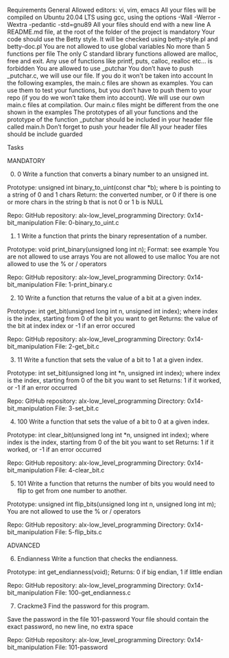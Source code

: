 Requirements
General
Allowed editors: vi, vim, emacs
All your files will be compiled on Ubuntu 20.04 LTS using gcc, using the options -Wall -Werror -Wextra -pedantic -std=gnu89
All your files should end with a new line
A README.md file, at the root of the folder of the project is mandatory
Your code should use the Betty style. It will be checked using betty-style.pl and betty-doc.pl
You are not allowed to use global variables
No more than 5 functions per file
The only C standard library functions allowed are malloc, free and exit. Any use of functions like printf, puts, calloc, realloc etc… is forbidden
You are allowed to use _putchar
You don’t have to push _putchar.c, we will use our file. If you do it won’t be taken into account
In the following examples, the main.c files are shown as examples. You can use them to test your functions, but you don’t have to push them to your repo (if you do we won’t take them into account). We will use our own main.c files at compilation. Our main.c files might be different from the one shown in the examples
The prototypes of all your functions and the prototype of the function _putchar should be included in your header file called main.h
Don’t forget to push your header file
All your header files should be include guarded


Tasks

MANDATORY

0. 0
Write a function that converts a binary number to an unsigned int.

Prototype: unsigned int binary_to_uint(const char *b);
where b is pointing to a string of 0 and 1 chars
Return: the converted number, or 0 if
there is one or more chars in the string b that is not 0 or 1
b is NULL

Repo:
GitHub repository: alx-low_level_programming
Directory: 0x14-bit_manipulation
File: 0-binary_to_uint.c


1. 1
Write a function that prints the binary representation of a number.

Prototype: void print_binary(unsigned long int n);
Format: see example
You are not allowed to use arrays
You are not allowed to use malloc
You are not allowed to use the % or / operators

Repo:
GitHub repository: alx-low_level_programming
Directory: 0x14-bit_manipulation
File: 1-print_binary.c


2. 10
Write a function that returns the value of a bit at a given index.

Prototype: int get_bit(unsigned long int n, unsigned int index);
where index is the index, starting from 0 of the bit you want to get
Returns: the value of the bit at index index or -1 if an error occured

Repo:
GitHub repository: alx-low_level_programming
Directory: 0x14-bit_manipulation
File: 2-get_bit.c

3. 11
Write a function that sets the value of a bit to 1 at a given index.

Prototype: int set_bit(unsigned long int *n, unsigned int index);
where index is the index, starting from 0 of the bit you want to set
Returns: 1 if it worked, or -1 if an error occurred

Repo:
GitHub repository: alx-low_level_programming
Directory: 0x14-bit_manipulation
File: 3-set_bit.c

4. 100
Write a function that sets the value of a bit to 0 at a given index.

Prototype: int clear_bit(unsigned long int *n, unsigned int index);
where index is the index, starting from 0 of the bit you want to set
Returns: 1 if it worked, or -1 if an error occurred


Repo:
GitHub repository: alx-low_level_programming
Directory: 0x14-bit_manipulation
File: 4-clear_bit.c


5. 101
Write a function that returns the number of bits you would need to flip to get from one number to another.

Prototype: unsigned int flip_bits(unsigned long int n, unsigned long int m);
You are not allowed to use the % or / operators


Repo:
GitHub repository: alx-low_level_programming
Directory: 0x14-bit_manipulation
File: 5-flip_bits.c


ADVANCED

6. Endianness
Write a function that checks the endianness.

Prototype: int get_endianness(void);
Returns: 0 if big endian, 1 if little endian


Repo:
GitHub repository: alx-low_level_programming
Directory: 0x14-bit_manipulation
File: 100-get_endianness.c


7. Crackme3
Find the password for this program.

Save the password in the file 101-password
Your file should contain the exact password, no new line, no extra space

Repo:
GitHub repository: alx-low_level_programming
Directory: 0x14-bit_manipulation
File: 101-password

